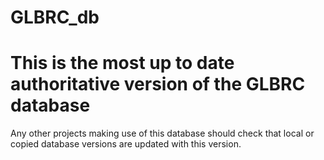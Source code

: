 # GLBRC_db

# This is the most up to date authoritative version of the GLBRC database

Any other projects making use of this database should check that local or copied database versions are updated with this version.
